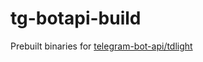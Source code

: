# tg-botapi-build

Prebuilt binaries for [telegram-bot-api/tdlight](https://github.com/tdlight-team/tdlight-telegram-bot-api/)
